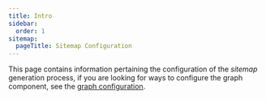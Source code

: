 ```yaml
---
title: Intro
sidebar:
  order: 1
sitemap:
  pageTitle: Sitemap Configuration
---
```



This page contains information pertaining the configuration of the _sitemap_ generation process,
if you are looking for ways to configure the graph component,
see the [graph configuration](/starlight-site-graph/configuration/graph/).
